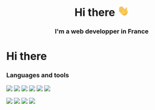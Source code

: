 <h1 align="center">Hi there <img src="https://github.com/RomainSire/RomainSire/blob/main/img/wave.gif" width="30px"></h1>
<h3 align="center">I'm a web developper in France</h3>

# Hi there  

### Languages and tools
![](https://img.shields.io/badge/code-JavaScript-informational?style=flat-square&logo=javascript&logoColor=white&color=1E88E5)
![](https://img.shields.io/badge/code-TypeScript-informational?style=flat-square&logo=typescript&logoColor=white&color=1E88E5)
![](https://img.shields.io/badge/code-Node.js-informational?style=flat-square&logo=node.js&logoColor=white&color=1E88E5)
![](https://img.shields.io/badge/code-Angular-informational?style=flat-square&logo=angular&logoColor=white&color=1E88E5)
![](https://img.shields.io/badge/code-SASS-informational?style=flat-square&logo=sass&logoColor=white&color=1E88E5)
![](https://img.shields.io/badge/code-PHP-informational?style=flat-square&logo=php&logoColor=white&color=1E88E5)

![](https://img.shields.io/badge/DB-MySQL-informational?style=flat-square&logo=mysql&logoColor=white&color=1E88E5)
![](https://img.shields.io/badge/DB-MongoDB-informational?style=flat-square&logo=mongodb&logoColor=white&color=1E88E5)
![](https://img.shields.io/badge/Tool-Docker-informational?style=flat-square&logo=docker&logoColor=white&color=1E88E5)
![](https://img.shields.io/badge/OS-Linux-informational?style=flat-square&logo=linux&logoColor=white&color=1E88E5)



<!--
**RomainSire/RomainSire** is a ✨ _special_ ✨ repository because its `README.md` (this file) appears on your GitHub profile.

Here are some ideas to get you started:

- 🔭 I’m currently working on ...
- 🌱 I’m currently learning ...
- 👯 I’m looking to collaborate on ...
- 🤔 I’m looking for help with ...
- 💬 Ask me about ...
- 📫 How to reach me: ...
- 😄 Pronouns: ...
- ⚡ Fun fact: ...
-->
